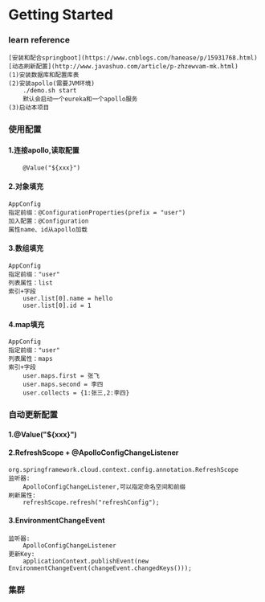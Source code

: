 # Getting Started

### learn reference
    [安装和配合springboot](https://www.cnblogs.com/hanease/p/15931768.html)
    [动态刷新配置](http://www.javashuo.com/article/p-zhzewvam-mk.html)
    (1)安装数据库和配置库表
    (2)安装apollo(需要JVM环境)
        ./demo.sh start
        默认会启动一个eureka和一个apollo服务
    (3)启动本项目
            
### 使用配置

#### 1.连接apollo,读取配置
        @Value("${xxx}")
#### 2.对象填充
    AppConfig 
    指定前缀：@ConfigurationProperties(prefix = "user")
    加入配置：@Configuration
    属性name、id从apollo加载
    
#### 3.数组填充
    AppConfig
    指定前缀："user"
    列表属性：list
    索引+字段
        user.list[0].name = hello
        user.list[0].id = 1
#### 4.map填充
    AppConfig
    指定前缀："user"
    列表属性：maps
    索引+字段        
        user.maps.first = 张飞
        user.maps.second = 李四
        user.collects = {1:张三,2:李四}
          
### 自动更新配置

#### 1.@Value("${xxx}")

#### 2.RefreshScope + @ApolloConfigChangeListener
    org.springframework.cloud.context.config.annotation.RefreshScope
    监听器:
        ApolloConfigChangeListener,可以指定命名空间和前缀
    刷新属性:
        refreshScope.refresh("refreshConfig");
        
#### 3.EnvironmentChangeEvent
    监听器:
        ApolloConfigChangeListener
    更新Key:
        applicationContext.publishEvent(new EnvironmentChangeEvent(changeEvent.changedKeys()));
    
### 集群                
                